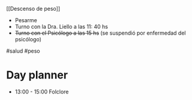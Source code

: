 [[Descenso de peso]]
- Pesarme 
- Turno con la Dra. Liello  a las 11: 40 hs
- ~~Turno con el Psicólogo a las 15 hs~~ (se suspendió por enfermedad del psicólogo)



#salud #peso 
# Day planner

- 13:00 - 15:00 Folclore